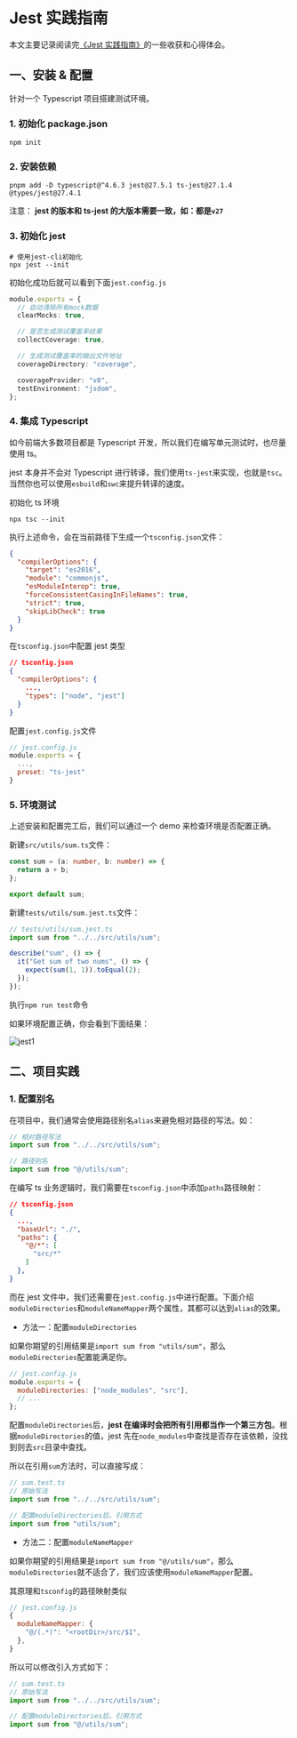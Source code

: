 # Jest 实践指南

本文主要记录阅读完[《Jest 实践指南》](https://github.yanhaixiang.com/jest-tutorial)的一些收获和心得体会。

## 一、安装 & 配置

针对一个 Typescript 项目搭建测试环境。

### 1. 初始化 package.json

```shell
npm init
```

### 2. 安装依赖

```shell
pnpm add -D typescript@^4.6.3 jest@27.5.1 ts-jest@27.1.4 @types/jest@27.4.1
```

注意： **jest 的版本和 ts-jest 的大版本需要一致，如：都是`v27`**

### 3. 初始化 jest

```shell
# 使用jest-cli初始化
npx jest --init
```

初始化成功后就可以看到下面`jest.config.js`

```ts
module.exports = {
  // 自动清除所有mock数据
  clearMocks: true,

  // 是否生成测试覆盖率结果
  collectCoverage: true,

  // 生成测试覆盖率的输出文件地址
  coverageDirectory: "coverage",

  coverageProvider: "v8",
  testEnvironment: "jsdom",
};
```

### 4. 集成 Typescript

如今前端大多数项目都是 Typescript 开发，所以我们在编写单元测试时，也尽量使用 ts。

jest 本身并不会对 Typescript 进行转译，我们使用`ts-jest`来实现，也就是`tsc`。当然你也可以使用`esbuild`和`swc`来提升转译的速度。

初始化 ts 环境

```shell
npx tsc --init
```

执行上述命令，会在当前路径下生成一个`tsconfig.json`文件：

```json
{
  "compilerOptions": {
    "target": "es2016",
    "module": "commonjs",
    "esModuleInterop": true,
    "forceConsistentCasingInFileNames": true,
    "strict": true,
    "skipLibCheck": true
  }
}
```

在`tsconfig.json`中配置 jest 类型

```json
// tsconfig.json
{
  "compilerOptions": {
    ...,
    "types": ["node", "jest"]
  }
}
```

配置`jest.config.js`文件

```js
// jest.config.js
module.exports = {
  ...,
  preset: "ts-jest"
}
```

### 5. 环境测试

上述安装和配置完工后，我们可以通过一个 demo 来检查环境是否配置正确。

新建`src/utils/sum.ts`文件：

```ts
const sum = (a: number, b: number) => {
  return a + b;
};

export default sum;
```

新建`tests/utils/sum.jest.ts`文件：

```ts
// tests/utils/sum.jest.ts
import sum from "../../src/utils/sum";

describe("sum", () => {
  it("Get sum of two nums", () => {
    expect(sum(1, 1)).toEqual(2);
  });
});
```

执行`npm run test`命令

如果环境配置正确，你会看到下面结果：

![jest1](https://raw.githubusercontent.com/kerwin-ly/Blog/master/assets/imgs/test/jest1.png)

## 二、项目实践

### 1. 配置别名

在项目中，我们通常会使用路径别名`alias`来避免相对路径的写法。如：

```ts
// 相对路径写法
import sum from "../../src/utils/sum";

// 路径别名
import sum from "@/utils/sum";
```

在编写 ts 业务逻辑时，我们需要在`tsconfig.json`中添加`paths`路径映射：

```json
// tsconfig.json
{
  ...,
  "baseUrl": "./",
  "paths": {
    "@/*": [
      "src/*"
    ]
  },
}
```

而在 jest 文件中，我们还需要在`jest.config.js`中进行配置。下面介绍`moduleDirectories`和`moduleNameMapper`两个属性，其都可以达到`alias`的效果。

- 方法一：配置`moduleDirectories`

如果你期望的引用结果是`import sum from "utils/sum"`，那么`moduleDirectories`配置能满足你。

```js
// jest.config.js
module.exports = {
  moduleDirectories: ["node_modules", "src"],
  // ...
};
```

配置`moduleDirectories`后，**jest 在编译时会把所有引用都当作一个第三方包**。根据`moduleDirectories`的值，jest 先在`node_modules`中查找是否存在该依赖，没找到则去`src`目录中查找。

所以在引用`sum`方法时，可以直接写成：

```js
// sum.test.ts
// 原始写法
import sum from "../../src/utils/sum";

// 配置moduleDirectories后，引用方式
import sum from "utils/sum";
```

- 方法二：配置`moduleNameMapper`

如果你期望的引用结果是`import sum from "@/utils/sum"`，那么`moduleDirectories`就不适合了，我们应该使用`moduleNameMapper`配置。

其原理和`tsconfig`的路径映射类似

```js
// jest.config.js
{
  moduleNameMapper: {
    "@/(.*)": "<rootDir>/src/$1",
  },
}
```

所以可以修改引入方式如下：

```js
// sum.test.ts
// 原始写法
import sum from "../../src/utils/sum";

// 配置moduleDirectories后，引用方式
import sum from "@/utils/sum";
```
